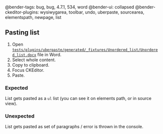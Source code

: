 @bender-tags: bug, bug, 4.7.1, 534, word
@bender-ui: collapsed
@bender-ckeditor-plugins: wysiwygarea, toolbar, undo, uberpaste, sourcearea, elementspath, newpage, list

## Pasting list

1. Open [`tests/plugins/uberpaste/generated/_fixtures/Unordered_list/Unordered_list.docx`](https://github.com/ckeditor/ckeditor-dev/blob/1fb8232af13c4d536277aaff2f9a9628c3a8bbf2/tests/plugins/uberpaste/generated/_fixtures/Unordered_list/Unordered_list.docx) file in Word.
1. Select whole content.
1. Copy to clipboard.
1. Focus CKEditor.
1. Paste.

### Expected

List gets pasted as a `ul` list (you can see it on elements path, or in source view).

### Unexpected

List gets pasted as set of paragraphs / error is thrown in the console.
